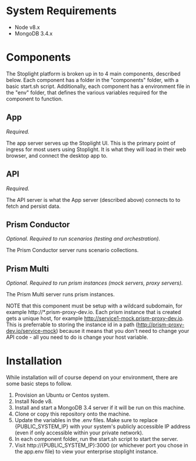 # System Requirements

- Node v8.x
- MongoDB 3.4.x

# Components

The Stoplight platform is broken up in to 4 main components, described below. Each component has a folder in the "components" folder, with a basic start.sh script. Additionally, each component has a environment file in the "env" folder, that defines the various variables required for the component to function.

## App

*Required.*

The app server serves up the Stoplight UI. This is the primary point of ingress for most users using Stoplight. It is what they will load in their web browser, and connect the desktop app to.

## API

*Required.*

The API server is what the App server (described above) connects to to fetch and persist data.

## Prism Conductor

*Optional. Required to run scenarios (testing and orchestration).*

The Prism Conductor server runs scenario collections.

## Prism Multi

*Optional. Required to run prism instances (mock servers, proxy servers).*

The Prism Multi server runs prism instances.

NOTE that this component must be setup with a wildcard subdomain, for example http://*.prism-proxy-dev.io. Each prism instance that is created gets a unique host, for example http://service1-mock.prism-proxy-dev.io. This is preferrable to storing the instance id in a path (http://prism-proxy-dev.io/service-mock) because it means that you don't need to change your API code - all you need to do is change your host variable.

# Installation

While installation will of course depend on your environment, there are some basic steps to follow.

1. Provision an Ubuntu or Centos system.
2. Install Node v8.
3. Install and start a MongoDB 3.4 server if it will be run on this machine.
4. Clone or copy this repository onto the machine.
5. Update the variables in the .env files. Make sure to replace {PUBLIC_SYSTEM_IP} with your system's publicly accessible IP address (even if only accessible within your private network).
6. In each component folder, run the start.sh script to start the server.
7. Visit http://{PUBLIC_SYSTEM_IP}:3000 (or whichever port you chose in the app.env file) to view your enterprise stoplight instance.
